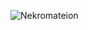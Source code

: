 ![Nekromateion](https://cdn.discordapp.com/attachments/711777766755926107/750250818967699479/e206d3be58c0498ed39d8df1064f10274b1dc97a_-_Copy.png)
<img alt="" src="https://komarev.com/ghpvc/?username=Nekromateion&style=flat-square">
